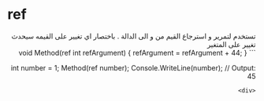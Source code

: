# ref
<div dir=rtl>
تستخدم لتمرير و استرجاع القيم من و الى الدالة . باختصار اي تغيير على القيمه سيحدث تغيير على المتغير
<div>

<div dir=ltl>
```
void Method(ref int refArgument)
{
    refArgument = refArgument + 44;
}

int number = 1;
Method(ref number);
Console.WriteLine(number);
// Output: 45
```
<div>
